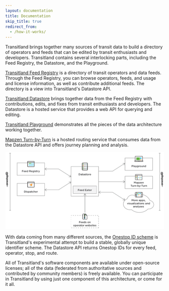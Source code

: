 ```yaml
---
layout: documentation
title: Documentation
skip_title: true
redirect_from:
  - /how-it-works/
---
```


Transitland brings together many sources of transit data to build a directory of operators and feeds that can be edited by transit enthusiasts and developers. Transitland contains several interlocking parts, including the Feed Registry, the Datastore, and the Playground.

[Transitland Feed Registry](/documentation/feed-registry/) is a directory of transit operators and data feeds. Through the Feed Registry, you can browse operators, feeds, and usage and license information, as well as contribute additional feeds. The directory is a view into Transitland's Datastore API.

[Transitland Datastore](/documentation/datastore/) brings together data from the Feed Registry with contributions, edits, and fixes from transit enthusiasts and developers. The Datastore is a hosted service that provides a web API for querying and editing.

[Transitland Playground](/documentation/playground/) demonstrates all the pieces of the data architecture working together.

[Mapzen Turn-by-Turn](https://mapzen.com/projects/turn-by-turn) is a hosted routing service that consumes data from the Datastore API and offers journey planning and analysis.

![a diagram showing the Transitland Feed Registry, Datastore, and Playground communicating with each other](/images/how-it-works-diagram.png)

With data coming from many different sources, the [Onestop ID scheme](/documentation/onestop-id-scheme/) is Transitland's experimental attempt to build a stable, globally unique identifier scheme. The Datastore API returns Onestop IDs for every feed, operator, stop, and route.

All of Transitland's software components are available under open-source licenses; all of the data (federated from authoritative sources and contributed by community members) is freely available. You can participate in Transitland by using just one component of this architecture, or come for it all.
